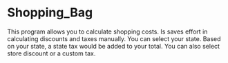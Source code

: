 # Shopping_Bag

This program allows you to calculate shopping costs. Is saves effort in calculating discounts and taxes manually. 
You can select your state. Based on your state, a state tax would be added to your total. 
You can also select store discount or a custom tax. 
